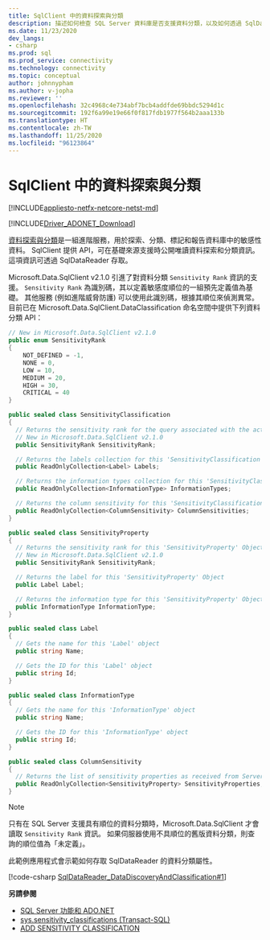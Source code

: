 ```yaml
---
title: SqlClient 中的資料探索與分類
description: 描述如何檢查 SQL Server 資料庫是否支援資料分類，以及如何透過 SqlDataReader 物件存取資料分類資訊。
ms.date: 11/23/2020
dev_langs:
- csharp
ms.prod: sql
ms.prod_service: connectivity
ms.technology: connectivity
ms.topic: conceptual
author: johnnypham
ms.author: v-jopha
ms.reviewer: ''
ms.openlocfilehash: 32c4968c4e734abf7bcb4addfde69bbdc5294d1c
ms.sourcegitcommit: 192f6a99e19e66f0f817fdb1977f564b2aaa133b
ms.translationtype: HT
ms.contentlocale: zh-TW
ms.lasthandoff: 11/25/2020
ms.locfileid: "96123864"
---
```

# <a name="data-discovery-and-classification-in-sqlclient"></a>SqlClient 中的資料探索與分類

[!INCLUDE[appliesto-netfx-netcore-netst-md](../../../includes/appliesto-netfx-netcore-netst-md.md)]

[!INCLUDE[Driver_ADONET_Download](../../../includes/driver_adonet_download.md)]

[資料探索與分類](../../../relational-databases/security/sql-data-discovery-and-classification.md)是一組進階服務，用於探索、分類、標記和報告資料庫中的敏感性資料。 SqlClient 提供 API，可在基礎來源支援時公開唯讀資料探索和分類資訊。 這項資訊可透過 SqlDataReader 存取。

Microsoft.Data.SqlClient v2.1.0 引進了對資料分類 `Sensitivity Rank` 資訊的支援。 `Sensitivity Rank` 為識別碼，其以定義敏感度順位的一組預先定義值為基礎。 其他服務 (例如進階威脅防護) 可以使用此識別碼，根據其順位來偵測異常。 目前已在 Microsoft.Data.SqlClient.DataClassification 命名空間中提供下列資料分類 API：

```csharp
// New in Microsoft.Data.SqlClient v2.1.0
public enum SensitivityRank
{
    NOT_DEFINED = -1,
    NONE = 0,
    LOW = 10,
    MEDIUM = 20,
    HIGH = 30,
    CRITICAL = 40
}

public sealed class SensitivityClassification
{
  // Returns the sensitivity rank for the query associated with the active 'SqlDataReader'.
  // New in Microsoft.Data.SqlClient v2.1.0
  public SensitivityRank SensitivityRank;

  // Returns the labels collection for this 'SensitivityClassification' Object
  public ReadOnlyCollection<Label> Labels;

  // Returns the information types collection for this 'SensitivityClassification' Object
  public ReadOnlyCollection<InformationType> InformationTypes;

  // Returns the column sensitivity for this 'SensitivityClassification' Object
  public ReadOnlyCollection<ColumnSensitivity> ColumnSensitivities;
}

public sealed class SensitivityProperty
{
  // Returns the sensitivity rank for this 'SensitivityProperty' Object
  // New in Microsoft.Data.SqlClient v2.1.0
  public SensitivityRank SensitivityRank;

  // Returns the label for this 'SensitivityProperty' Object
  public Label Label;

  // Returns the information type for this 'SensitivityProperty' Object
  public InformationType InformationType;
}

public sealed class Label
{
  // Gets the name for this 'Label' object
  public string Name;

  // Gets the ID for this 'Label' object
  public string Id;
}

public sealed class InformationType
{
  // Gets the name for this 'InformationType' object
  public string Name;

  // Gets the ID for this 'InformationType' object
  public string Id;
}

public sealed class ColumnSensitivity
{
  // Returns the list of sensitivity properties as received from Server for this 'ColumnSensitivity' information      
  public ReadOnlyCollection<SensitivityProperty> SensitivityProperties;
}
```

> [!NOTE]
> 只有在 SQL Server 支援具有順位的資料分類時，Microsoft.Data.SqlClient 才會讀取 `Sensitivity Rank` 資訊。 如果伺服器使用不具順位的舊版資料分類，則查詢的順位值為「未定義」。

此範例應用程式會示範如何存取 SqlDataReader 的資料分類屬性。

[!code-csharp [SqlDataReader_DataDiscoveryAndClassification#1](~/../sqlclient/doc/samples/SqlDataReader_DataDiscoveryAndClassification.cs#1)]


**另請參閱**  

 - [SQL Server 功能和 ADO.NET](sql-server-features-adonet.md)
 - [sys.sensitivity_classifications (Transact-SQL)](../../../relational-databases/system-catalog-views/sys-sensitivity-classifications-transact-sql.md)
 - [ADD SENSITIVITY CLASSIFICATION](../../../t-sql/statements/add-sensitivity-classification-transact-sql.md)